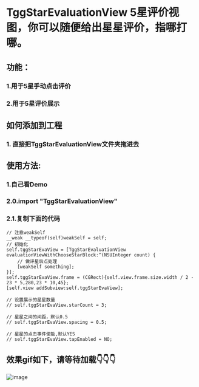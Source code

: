 #  TggStarEvaluationView 5星评价视图，你可以随便给出星星评价，指哪打哪。
## 功能：
###  1.用于5星手动点击评价
###  2.用于5星评价展示
## 如何添加到工程
### 1. 直接把TggStarEvaluationView文件夹拖进去
## 使用方法:
### 1.自己看Demo
### 2.0.import "TggStarEvaluationView"
### 2.1.复制下面的代码
    // 注意weakSelf
    __weak __typeof(self)weakSelf = self;
    // 初始化
    self.tggStarEvaView = [TggStarEvaluationView evaluationViewWithChooseStarBlock:^(NSUInteger count) {
        // 做评星后点处理
        [weakSelf something];
    }];
    self.tggStarEvaView.frame = (CGRect){self.view.frame.size.width / 2 - 23 * 5,280,23 * 10,45};
    [self.view addSubview:self.tggStarEvaView];

    // 设置展示的星星数量
    // self.tggStarEvaView.starCount = 3;
    
    // 星星之间的间距，默认0.5
    // self.tggStarEvaView.spacing = 0.5;
    
    // 星星的点击事件使能,默认YES
    // self.tggStarEvaView.tapEnabled = NO;

## 效果gif如下，请等待加载👇👇👇
![image](https://github.com/BigBagFind/TggStarEvaluationViewDemo/raw/master/ScreenShots/starViewAnimation.gif)


    
